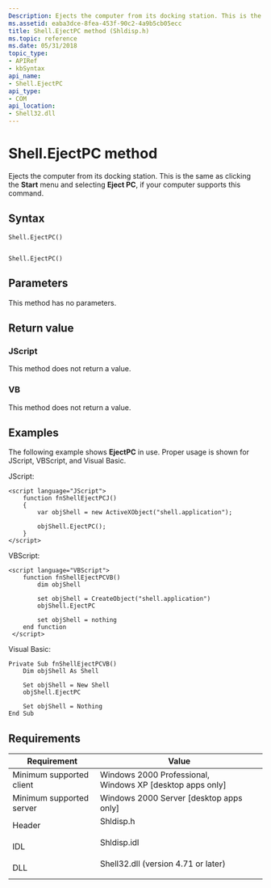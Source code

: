 ```yaml
---
Description: Ejects the computer from its docking station. This is the same as clicking the Start menu and selecting Eject PC, if your computer supports this command.
ms.assetid: eaba3dce-8fea-453f-90c2-4a9b5cb05ecc
title: Shell.EjectPC method (Shldisp.h)
ms.topic: reference
ms.date: 05/31/2018
topic_type: 
- APIRef
- kbSyntax
api_name: 
- Shell.EjectPC
api_type: 
- COM
api_location: 
- Shell32.dll
---
```


# Shell.EjectPC method

Ejects the computer from its docking station. This is the same as clicking the **Start** menu and selecting **Eject PC**, if your computer supports this command.

## Syntax


```JScript
Shell.EjectPC()
```


```VB

Shell.EjectPC()
```





## Parameters

This method has no parameters.

## Return value

### JScript

This method does not return a value.

### VB

This method does not return a value.

## Examples

The following example shows **EjectPC** in use. Proper usage is shown for JScript, VBScript, and Visual Basic.

JScript:


```JScript
<script language="JScript">
    function fnShellEjectPCJ()
    {
        var objShell = new ActiveXObject("shell.application");
        
        objShell.EjectPC();
    }
</script>
```



VBScript:


```VB
<script language="VBScript">
    function fnShellEjectPCVB()
        dim objShell
        
        set objShell = CreateObject("shell.application")
        objShell.EjectPC

        set objShell = nothing
    end function
 </script>
```



Visual Basic:


```VB
Private Sub fnShellEjectPCVB()
    Dim objShell As Shell
    
    Set objShell = New Shell
    objShell.EjectPC

    Set objShell = Nothing
End Sub
```



## Requirements



| Requirement | Value |
|-------------------------------------|----------------------------------------------------------------------------------------------------------------|
| Minimum supported client<br/> | Windows 2000 Professional, Windows XP \[desktop apps only\]<br/>                                         |
| Minimum supported server<br/> | Windows 2000 Server \[desktop apps only\]<br/>                                                           |
| Header<br/>                   | <dl> <dt>Shldisp.h</dt> </dl>                           |
| IDL<br/>                      | <dl> <dt>Shldisp.idl</dt> </dl>                         |
| DLL<br/>                      | <dl> <dt>Shell32.dll (version 4.71 or later)</dt> </dl> |



 

 




